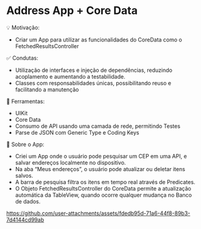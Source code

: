 # Address App + Core Data

💡 Motivação: 
- Criar um App para utilizar as funcionalidades do CoreData como o FetchedResultsController

 ✅ Condutas:
- Utilização de interfaces e injeção de dependências, reduzindo acoplamento e aumentando a testabilidade.
- Classes com responsabilidades únicas, possibilitando reuso e facilitando a manutenção

🔧 Ferramentas:
- UIKit
- Core Data
- Consumo de API usando uma camada de rede, permitindo Testes
- Parse de JSON com Generic Type e Coding Keys

📲 Sobre o App:
- Criei um App onde o usuário pode pesquisar um CEP em uma API, e salvar endereços localmente no dispositivo.
- Na aba “Meus endereços”, o usuário pode atualizar ou deletar itens salvos.
- A barra de pesquisa filtra os itens em tempo real através de Predicates.
- O Objeto FetchedResultsController do CoreData permite a atualização automática da TableView, quando ocorre qualquer mudança no Banco de dados.

https://github.com/user-attachments/assets/fdedb95d-71a6-44f8-89b3-7d4144cd99ab

